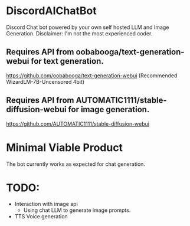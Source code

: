 # DiscordAIChatBot
Discord Chat bot powered by your own self hosted LLM and Image Generation.
Disclaimer: I'm not the most experienced coder.

## Requires API from oobabooga/text-generation-webui for text generation.
https://github.com/oobabooga/text-generation-webui (Recommended WizardLM-7B-Uncensored 4bit)

## Requires API from AUTOMATIC1111/stable-diffusion-webui for image generation.
https://github.com/AUTOMATIC1111/stable-diffusion-webui

# Minimal Viable Product
The bot currently works as expected for chat generation.


# TODO:
- Interaction with image api
  - Using chat LLM to generate image prompts.
- TTS Voice generation
